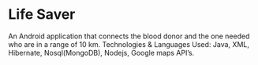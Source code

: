 # Life Saver

An Android application that connects the blood donor and the one needed who are in a range of 10 km. Technologies & Languages Used: Java, XML, Hibernate, Nosql(MongoDB), Nodejs, Google maps API’s.